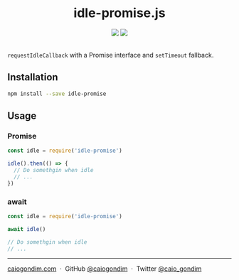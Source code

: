 <h1 align="center">idle-promise.js</h1>

<div align="center">
  <a href="https://www.npmjs.com/package/idle-promise"><img src="https://img.shields.io/npm/v/idle-promise.svg" /></a> <img src="http://img.badgesize.io/caiogondim/idle-promise.js/master/src/index.js?compression=gzip">
</div>

<br>

`requestIdleCallback` with a Promise interface and `setTimeout` fallback.

## Installation

```bash
npm install --save idle-promise
```

## Usage

### Promise

```js
const idle = require('idle-promise')

idle().then(() => {
  // Do somethgin when idle
  // ...
})
```

### await

```js
const idle = require('idle-promise')

await idle()

// Do somethgin when idle
// ...
```

---

[caiogondim.com](https://caiogondim.com) &nbsp;&middot;&nbsp;
GitHub [@caiogondim](https://github.com/caiogondim) &nbsp;&middot;&nbsp;
Twitter [@caio_gondim](https://twitter.com/caio_gondim)
